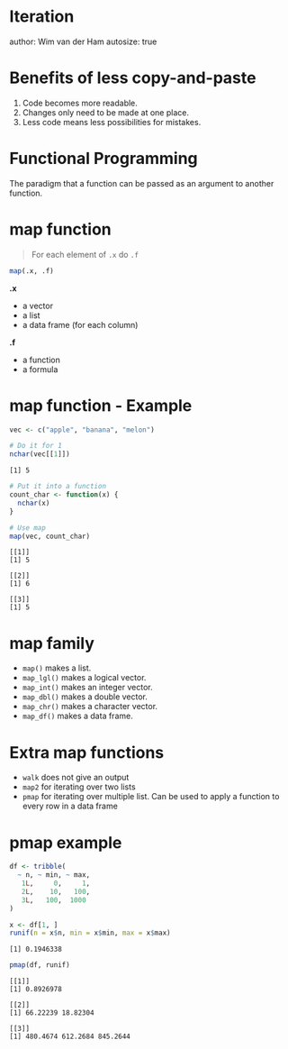 Iteration
========================================================
author: Wim van der Ham
autosize: true

Benefits of less copy-and-paste
========================================================

1. Code becomes more readable.
1. Changes only need to be made at one place.
1. Less code means less possibilities for mistakes.

Functional Programming
========================================================

The paradigm that a function can be passed as an argument to another function.

map function
========================================================

> For each element of `.x` do `.f`


```r
map(.x, .f)
```

**.x**

  - a vector
  - a list
  - a data frame (for each column)
  
**.f**

  - a function
  - a formula
  
map function - Example
========================================================




```r
vec <- c("apple", "banana", "melon")

# Do it for 1
nchar(vec[[1]])
```

```
[1] 5
```

```r
# Put it into a function
count_char <- function(x) {
  nchar(x)
}

# Use map
map(vec, count_char)
```

```
[[1]]
[1] 5

[[2]]
[1] 6

[[3]]
[1] 5
```

map family
========================================================

- `map()` makes a list.
- `map_lgl()` makes a logical vector.
- `map_int()` makes an integer vector.
- `map_dbl()` makes a double vector.
- `map_chr()` makes a character vector.
- `map_df()` makes a data frame.

Extra map functions
========================================================

- `walk` does not give an output
- `map2` for iterating over two lists
- `pmap` for iterating over multiple list. Can be used to apply a function to every row in a data frame

pmap example
========================================================


```r
df <- tribble(
  ~ n, ~ min, ~ max,
   1L,     0,     1,
   2L,    10,   100,
   3L,   100,  1000
)

x <- df[1, ]
runif(n = x$n, min = x$min, max = x$max)
```

```
[1] 0.1946338
```

```r
pmap(df, runif)
```

```
[[1]]
[1] 0.8926978

[[2]]
[1] 66.22239 18.82304

[[3]]
[1] 480.4674 612.2684 845.2644
```

